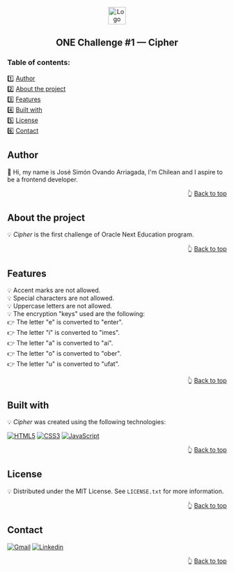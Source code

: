 <a name="readme-top"></a>

<!-- PROJECT LOGO -->
<div align="center">
  <a href="https://github.com/jsovandoarriagada/cipher">
    <img src="https://i.ibb.co/FKNTD51/cipher.png" alt="Logo" width="40" height="40">
  </a>
  <h2 align="center">ONE Challenge #1 &mdash; Cipher</h2>
</div>

<!-- TABLE OF CONTENTS -->
<h3>Table of contents:</h3>

1️⃣ <a href="#author">Author</a>\
2️⃣ <a href="#about-the-project">About the project</a>\
3️⃣ <a href="#features">Features</a>\
4️⃣ <a href="#built-with">Built with</a>\
5️⃣ <a href="#license">License</a>\
6️⃣ <a href="#contact">Contact</a>

<!-- AUTHOR -->
## Author

👋 Hi, my name is José Simón Ovando Arriagada, I'm Chilean and I aspire to be a frontend developer.

<p align="right">👆 <a href="#readme-top">Back to top</a></p>

<!-- ABOUT THE PROJECT -->
## About the project

💡 <em>Cipher</em> is the first challenge of Oracle Next Education program.

<p align="right">👆 <a href="#readme-top">Back to top</a></p>

<!-- FEATURES -->
## Features

💡 Accent marks are not allowed.\
💡 Special characters are not allowed.\
💡 Uppercase letters are not allowed.\
💡 The encryption "keys" used are the following:\
👉 The letter "e" is converted to "enter".\
👉 The letter "i" is converted to "imes".\
👉 The letter "a" is converted to "ai".\
👉 The letter "o" is converted to "ober".\
👉 The letter "u" is converted to "ufat".

<p align="right">👆 <a href="#readme-top">Back to top</a></p>

<!-- BUILT WITH -->
## Built with

💡 <em>Cipher</em> was created using the following technologies:

[![HTML5][HTML5]][HTML5-url] [![CSS3][CSS3]][CSS3-url] [![JavaScript][JavaScript]][JavaScript-url]

<p align="right">👆 <a href="#readme-top">Back to top</a></p>

<!-- LICENSE -->
## License

💡 Distributed under the MIT License. See `LICENSE.txt` for more information.

<p align="right">👆 <a href="#readme-top">Back to top</a></p>

<!-- CONTACT -->
## Contact

[![Gmail][Gmail]][Gmail-url] [![Linkedin][Linkedin]][Linkedin-url] 

<p align="right">👆 <a href="#readme-top">Back to top</a></p>

<!-- MARKDOWN LINKS & IMAGES -->
[CSS3]: https://img.shields.io/badge/CSS3-1572B6?style=for-the-badge&logo=css3&logoColor=white
[CSS3-url]: https://www.css3.com/
[HTML5]: https://img.shields.io/badge/HTML5-E34F26?style=for-the-badge&logo=html5&logoColor=white
[HTML5-url]: https://html5.org/
[JavaScript]: https://img.shields.io/badge/JavaScript-323330?style=for-the-badge&logo=javascript&logoColor=F7DF1E
[JavaScript-url]: www.ecma-international.org/publications-and-standards/standards/ecma-262/
[Gmail]: https://img.shields.io/badge/Gmail-D14836?style=for-the-badge&logo=gmail&logoColor=white
[Gmail-url]: mailto:jsovandoarriagada@gmail.com
[Linkedin]: https://img.shields.io/badge/linkedin-%230077B5.svg?style=for-the-badge&logo=linkedin&logoColor=white
[Linkedin-url]: https://www.linkedin.com/in/jsovandoarriagada/
